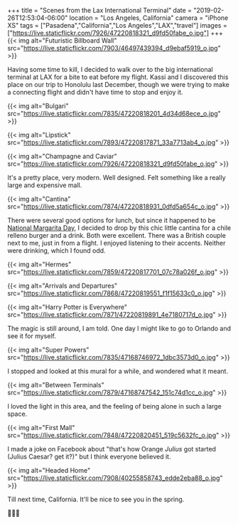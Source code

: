 +++
title = "Scenes from the Lax International Terminal"
date = "2019-02-26T12:53:04-06:00"
location = "Los Angeles, California"
camera = "iPhone XS"
tags = ["Pasadena","California","Los Angeles","LAX","travel"]
images = ["https://live.staticflickr.com/7926/47220818321_d9fd50fabe_o.jpg"]
+++
{{< img alt="Futuristic Billboard Wall" src="https://live.staticflickr.com/7903/46497439394_d9ebaf5919_o.jpg" >}}
<!--more-->

Having some time to kill, I decided to walk over to the big international terminal at LAX for a bite to eat before my flight. Kassi and I discovered this place on our trip to Honolulu last December, though we were trying to make a connecting flight and didn't have time to stop and enjoy it. 

{{< img alt="Bulgari" src="https://live.staticflickr.com/7835/47220818201_4d34d68ece_o.jpg" >}}

{{< img alt="Lipstick" src="https://live.staticflickr.com/7893/47220817871_33a7713ab4_o.jpg" >}}

{{< img alt="Champagne and Caviar" src="https://live.staticflickr.com/7926/47220818321_d9fd50fabe_o.jpg" >}}

It's a pretty place, very modern. Well designed. Felt something like a really large and expensive mall. 

{{< img alt="Cantina" src="https://live.staticflickr.com/7874/47220818931_0dfd5a654c_o.jpg" >}}

There were several good options for lunch, but since it happened to be [National Margarita Day](https://nationaldaycalendar.com/national-margarita-day-february-22/), I decided to drop by this chic little cantina for a chile relleno burger and a drink. Both were excellent. There was a British couple next to me, just in from a flight. I enjoyed listening to their accents. Neither were drinking, which I found odd.

{{< img alt="Hermes" src="https://live.staticflickr.com/7859/47220817701_07c78a026f_o.jpg" >}}

{{< img alt="Arrivals and Departures" src="https://live.staticflickr.com/7868/47220819551_f1f15633c0_o.jpg" >}}

{{< img alt="Harry Potter is Everywhere" src="https://live.staticflickr.com/7871/47220819891_4e7180717d_o.jpg" >}}

The magic is still around, I am told. One day I might like to go to Orlando and see it for myself.

{{< img alt="Super Powers" src="https://live.staticflickr.com/7835/47168746972_1dbc3573d0_o.jpg" >}}

I stopped and looked at this mural for a while, and wondered what it meant.

{{< img alt="Between Terminals" src="https://live.staticflickr.com/7879/47168747542_151c74d1cc_o.jpg" >}}

I loved the light in this area, and the feeling of being alone in such a large space. 

{{< img alt="First Mall" src="https://live.staticflickr.com/7848/47220820451_519c5632fc_o.jpg" >}}

I made a joke on Facebook about "that's how Orange *Julius* got started (Julius Caesar? get it?)" but I think everyone believed it.

{{< img alt="Headed Home" src="https://live.staticflickr.com/7908/40255858743_edde2eba88_o.jpg" >}}

Till next time, California. It'll be nice to see you in the spring.

🐝🌸🐝

